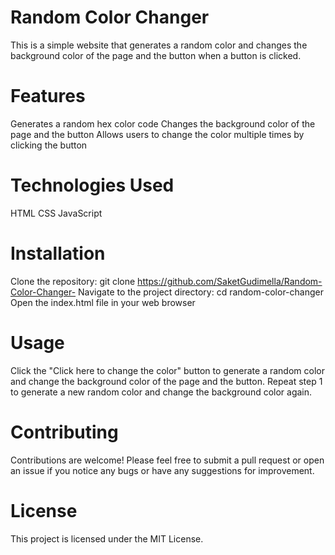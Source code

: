 # Random Color Changer
This is a simple website that generates a random color and changes the background color of the page and the button when a button is clicked.

# Features
Generates a random hex color code
Changes the background color of the page and the button
Allows users to change the color multiple times by clicking the button


# Technologies Used
HTML
CSS
JavaScript

# Installation
Clone the repository: git clone https://github.com/SaketGudimella/Random-Color-Changer-
Navigate to the project directory: cd random-color-changer
Open the index.html file in your web browser

# Usage
Click the "Click here to change the color" button to generate a random color and change the background color of the page and the button.
Repeat step 1 to generate a new random color and change the background color again.

# Contributing
Contributions are welcome! Please feel free to submit a pull request or open an issue if you notice any bugs or have any suggestions for improvement.

# License
This project is licensed under the MIT License.



